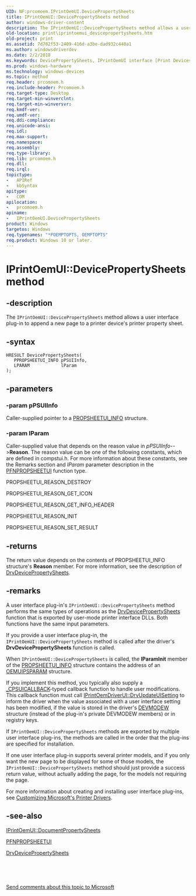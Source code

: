 ```yaml
---
UID: NF:prcomoem.IPrintOemUI.DevicePropertySheets
title: IPrintOemUI::DevicePropertySheets method
author: windows-driver-content
description: The IPrintOemUI::DevicePropertySheets method allows a user interface plug-in to append a new page to a printer device's printer property sheet.
old-location: print\iprintoemui_devicepropertysheets.htm
old-project: print
ms.assetid: 7d782f53-2409-416d-a3be-dad932c440a1
ms.author: windowsdriverdev
ms.date: 2/2/2018
ms.keywords: DevicePropertySheets, IPrintOemUI interface [Print Devices], DevicePropertySheets method, DevicePropertySheets method [Print Devices], print_unidrv-pscript_ui_3e31410b-e0b6-490f-aea1-62f3d99ba96d.xml, print.iprintoemui_devicepropertysheets, DevicePropertySheets method [Print Devices], IPrintOemUI interface, IPrintOemUI::DevicePropertySheets, IPrintOemUI, prcomoem/IPrintOemUI::DevicePropertySheets
ms.prod: windows-hardware
ms.technology: windows-devices
ms.topic: method
req.header: prcomoem.h
req.include-header: Prcomoem.h
req.target-type: Desktop
req.target-min-winverclnt: 
req.target-min-winversvr: 
req.kmdf-ver: 
req.umdf-ver: 
req.ddi-compliance: 
req.unicode-ansi: 
req.idl: 
req.max-support: 
req.namespace: 
req.assembly: 
req.type-library: 
req.lib: prcomoem.h
req.dll: 
req.irql: 
topictype:
-	APIRef
-	kbSyntax
apitype:
-	COM
apilocation:
-	prcomoem.h
apiname:
-	IPrintOemUI.DevicePropertySheets
product: Windows
targetos: Windows
req.typenames: "*POEMPTOPTS, OEMPTOPTS"
req.product: Windows 10 or later.
---
```


# IPrintOemUI::DevicePropertySheets method


## -description


The <code>IPrintOemUI::DevicePropertySheets</code> method allows a user interface plug-in to append a new page to a printer device's printer property sheet.


## -syntax


````
HRESULT DevicePropertySheets(
   PPROPSHEETUI_INFO pPSUIInfo,
   LPARAM            lParam
);
````


## -parameters




### -param pPSUIInfo

Caller-supplied pointer to a <a href="..\compstui\ns-compstui-_propsheetui_info.md">PROPSHEETUI_INFO</a> structure.


### -param lParam

Caller-supplied value that depends on the reason value in <i>pPSUIInfo</i>--&gt;<b>Reason</b>. The reason value can be one of the following constants, which are defined in compstui.h. For more information about these constants, see the Remarks section and <i>lParam</i> parameter description in the <a href="..\compstui\nc-compstui-pfnpropsheetui.md">PFNPROPSHEETUI</a> function type.

PROPSHEETUI_REASON_DESTROY

PROPSHEETUI_REASON_GET_ICON

PROPSHEETUI_REASON_GET_INFO_HEADER

PROPSHEETUI_REASON_INIT

PROPSHEETUI_REASON_SET_RESULT


## -returns


The return value depends on the contents of PROPSHEETUI_INFO structure's <b>Reason</b> member. For more information, see the description of <a href="..\winddiui\nf-winddiui-drvdevicepropertysheets.md">DrvDevicePropertySheets</a>.



## -remarks


A user interface plug-in's <code>IPrintOemUI::DevicePropertySheets</code> method performs the same types of operations as the <a href="..\winddiui\nf-winddiui-drvdevicepropertysheets.md">DrvDevicePropertySheets</a> function that is exported by user-mode printer interface DLLs. Both functions have the same input parameters.

If you provide a user interface plug-in, the <code>IPrintOemUI::DevicePropertySheets</code> method is called after the driver's <b>DrvDevicePropertySheets</b> function is called.

When <code>IPrintOemUI::DevicePropertySheets</code> is called, the <b>lParamInit</b> member of the <a href="..\compstui\ns-compstui-_propsheetui_info.md">PROPSHEETUI_INFO</a> structure contains the address of an <a href="..\printoem\ns-printoem-_oemuipsparam.md">OEMUIPSPARAM</a> structure.

If you implement this method, you typically also supply a <a href="..\compstui\nc-compstui-_cpsuicallback.md">_CPSUICALLBACK</a>-typed callback function to handle user modifications. This callback function must call <a href="https://msdn.microsoft.com/library/windows/hardware/ff553115">IPrintOemDriverUI::DrvUpdateUISetting</a> to inform the driver when the value associated with a user interface setting has been modified, if the value is stored in the driver's <a href="https://msdn.microsoft.com/library/windows/hardware/ff552837">DEVMODEW</a> structure (instead of the plug-in's private DEVMODEW members) or in registry keys.

If <code>IPrintOemUI::DevicePropertySheets</code> methods are exported by multiple user interface plug-ins, the methods are called in the order that the plug-ins are specified for installation.

If one user interface plug-in supports several printer models, and if you only want the new page to be displayed for some of those models, the <code>IPrintOemUI::DevicePropertySheets</code> method should just provide a success return value, without actually adding the page, for the models not requiring the page.

For more information about creating and installing user interface plug-ins, see <a href="https://msdn.microsoft.com/b7761209-1f6f-4288-af47-4ed855c2e629">Customizing Microsoft's Printer Drivers</a>.



## -see-also

<a href="https://msdn.microsoft.com/library/windows/hardware/ff554173">IPrintOemUI::DocumentPropertySheets</a>

<a href="..\compstui\nc-compstui-pfnpropsheetui.md">PFNPROPSHEETUI</a>

<a href="..\winddiui\nf-winddiui-drvdevicepropertysheets.md">DrvDevicePropertySheets</a>

 

 

<a href="mailto:wsddocfb@microsoft.com?subject=Documentation%20feedback [print\print]:%20IPrintOemUI::DevicePropertySheets method%20 RELEASE:%20(2/2/2018)&amp;body=%0A%0APRIVACY STATEMENT%0A%0AWe use your feedback to improve the documentation. We don't use your email address for any other purpose, and we'll remove your email address from our system after the issue that you're reporting is fixed. While we're working to fix this issue, we might send you an email message to ask for more info. Later, we might also send you an email message to let you know that we've addressed your feedback.%0A%0AFor more info about Microsoft's privacy policy, see http://privacy.microsoft.com/en-us/default.aspx." title="Send comments about this topic to Microsoft">Send comments about this topic to Microsoft</a>

